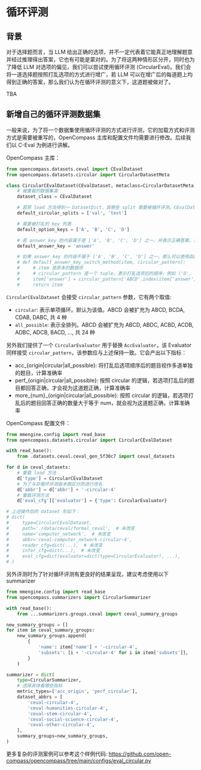 # 循环评测

## 背景

对于选择题而言，当 LLM 给出正确的选项，并不一定代表着它能真正地理解题意并经过推理得出答案，它也有可能是蒙对的。为了将这两种情形区分开，同时也为了降低 LLM 对选项的偏见，我们可以尝试使用循环评测 (CircularEval)。我们会将一道选择题按照打乱选项的方式进行增广，若 LLM 可以在增广后的每道题上均得到正确的答案，那么我们认为在循环评测的意义下，这道题被做对了。

TBA

## 新增自己的循环评测数据集

一般来说，为了将一个数据集使用循环评测的方式进行评测，它的加载方式和评测方式是需要被重写的，OpenCompass 主库和配置文件均需要进行修改。后续我们以 C-Eval 为例进行讲解。

OpenCompass 主库：

```python
from opencompass.datasets.ceval import CEvalDataset
from opencompass.datasets.circular import CircularDatasetMeta

class CircularCEvalDataset(CEvalDataset, metaclass=CircularDatasetMeta):
    # 被重载的数据集类
    dataset_class = CEvalDataset

    # 若原 load 方法得到一 DatasetDict，其哪些 split 需要被循环评测。CEvalDataset load 得到 [dev, val, test]，我们只需要对 val 和 test 进行循环评测，dev 不需要
    default_circular_splits = ['val', 'test']

    # 需要被打乱的 key 列表
    default_option_keys = ['A', 'B', 'C', 'D']

    # 若 answer_key 的内容属于是 ['A', 'B', 'C', 'D'] 之一，并表示正确答案。该字段表示打乱选项后，需要如何更新正确答案。与 default_answer_key_switch_method 二选一
    default_answer_key = 'answer'

    # 如果 answer_key 的内容不属于 ['A', 'B', 'C', 'D'] 之一，那么可以使用函数的方式来指定打乱选项后的正确答案。与 default_answer_key 二选一
    # def default_answer_key_switch_method(item, circular_pattern):
    #     # item 是原本的数据项
    #     # circular_pattern 是一个 tuple，表示打乱选项后的顺序，例如 ('D', 'A', 'B', 'C') 表示原来的 A 选项变成了 D，原来的 B 选项变成了 A，以此类推
    #     item['answer'] = circular_pattern['ABCD'.index(item['answer'])]
    #     return item
```

`CircularCEvalDataset` 会接受 `circular_pattern` 参数，它有两个取值:

- `circular`: 表示单项循环。默认为该值。ABCD 会被扩充为 ABCD, BCDA, CDAB, DABC, 共 4 种
- `all_possible`: 表示全排列。ABCD 会被扩充为 ABCD, ABDC, ACBD, ACDB, ADBC, ADCB, BACD, ..., 共 24 种

另外我们提供了一个 `CircularEvaluator` 用于替换 `AccEvaluator`，该 Evaluator 同样接受 `circular_pattern`，该参数应与上述保持一致。它会产出以下指标：

- acc\_{origin|circular|all_possible}: 将打乱后选项顺序后的题目视作多道单独的题目，计算准确率
- perf\_{origin|circular|all_possible}: 按照 circular 的逻辑，若选项打乱后的题目都回答正确，才会视为这道题正确，计算准确率
- more\_{num}\_{origin|circular|all_possible}: 按照 circular 的逻辑，若选项打乱后的题目回答正确的数量大于等于 num，就会视为这道题正确，计算准确率

OpenCompass 配置文件：

```python
from mmengine.config import read_base
from opencompass.datasets.circular import CircularCEvalDataset

with read_base():
    from .datasets.ceval.ceval_gen_5f30c7 import ceval_datasets

for d in ceval_datasets:
    # 重载 load 方法
    d['type'] = CircularCEvalDataset
    # 为了与非循环评测版本做区分而进行改名
    d['abbr'] = d['abbr'] + '-circular-4'
    # 重载评测方法
    d['eval_cfg']['evaluator'] = {'type': CircularEvaluator}

# 上述操作后的 dataset 形如下：
# dict(
#     type=CircularCEvalDataset,
#     path='./data/ceval/formal_ceval',  # 未改变
#     name='computer_network',  # 未改变
#     abbr='ceval-computer_network-circular-4',
#     reader_cfg=dict(...),  # 未改变
#     infer_cfg=dict(...),  # 未改变
#     eval_cfg=dict(evaluator=dict(type=CircularEvaluator), ...),
# )
```

另外评测时为了针对循环评测有更良好的结果呈现，建议考虑使用以下 summarizer

```python
from mmengine.config import read_base
from opencompass.summarizers import CircularSummarizer

with read_base():
    from ...summarizers.groups.ceval import ceval_summary_groups

new_summary_groups = []
for item in ceval_summary_groups:
    new_summary_groups.append(
        {
            'name': item['name'] + '-circular-4',
            'subsets': [i + '-circular-4' for i in item['subsets']],
        }
    )

summarizer = dict(
    type=CircularSummarizer,
    # 选择具体看哪些指标
    metric_types=['acc_origin', 'perf_circular'],
    dataset_abbrs = [
        'ceval-circular-4',
        'ceval-humanities-circular-4',
        'ceval-stem-circular-4',
        'ceval-social-science-circular-4',
        'ceval-other-circular-4',
    ],
    summary_groups=new_summary_groups,
)
```

更多复杂的评测案例可以参考这个样例代码: https://github.com/open-compass/opencompass/tree/main/configs/eval_circular.py

